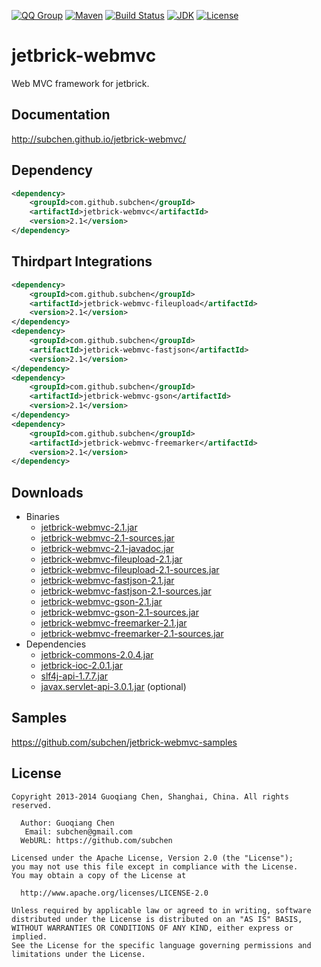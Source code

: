 [![QQ Group](http://img.shields.io/badge/QQ-310491655-blue.svg)](http://shang.qq.com/wpa/qunwpa?idkey=c81a8f922d2b00422761558c4c547a4c4af778edcb0a70c99aadf9e33d80cb11)
[![Maven](http://img.shields.io/badge/jetbrick--webmvc-v2.1-brightgreen.svg)](http://search.maven.org/#search%7Cga%7C1%7Ca%3A%22jetbrick-webmvc%22)
[![Build Status](https://travis-ci.org/subchen/jetbrick-webmvc.svg?branch=master)](https://travis-ci.org/subchen/jetbrick-webmvc)
[![JDK](http://img.shields.io/badge/JDK-v6.0+-yellow.svg)](http://www.oracle.com/technetwork/java/javase/downloads/index.html)
[![License](http://img.shields.io/badge/License-Apache_2-red.svg)](http://www.apache.org/licenses/LICENSE-2.0)


jetbrick-webmvc
==================

Web MVC framework for jetbrick.


Documentation
---------------------------

http://subchen.github.io/jetbrick-webmvc/


Dependency
---------------------------

```xml
<dependency>
    <groupId>com.github.subchen</groupId>
    <artifactId>jetbrick-webmvc</artifactId>
    <version>2.1</version>
</dependency>
```

Thirdpart Integrations
---------------------------

```xml
<dependency>
    <groupId>com.github.subchen</groupId>
    <artifactId>jetbrick-webmvc-fileupload</artifactId>
    <version>2.1</version>
</dependency>
<dependency>
    <groupId>com.github.subchen</groupId>
    <artifactId>jetbrick-webmvc-fastjson</artifactId>
    <version>2.1</version>
</dependency>
<dependency>
    <groupId>com.github.subchen</groupId>
    <artifactId>jetbrick-webmvc-gson</artifactId>
    <version>2.1</version>
</dependency>
<dependency>
    <groupId>com.github.subchen</groupId>
    <artifactId>jetbrick-webmvc-freemarker</artifactId>
    <version>2.1</version>
</dependency>
```

Downloads
---------------------------

* Binaries
    - [jetbrick-webmvc-2.1.jar][1]
    - [jetbrick-webmvc-2.1-sources.jar][2]
    - [jetbrick-webmvc-2.1-javadoc.jar][3]
    - [jetbrick-webmvc-fileupload-2.1.jar][11]
    - [jetbrick-webmvc-fileupload-2.1-sources.jar][12]
    - [jetbrick-webmvc-fastjson-2.1.jar][13]
    - [jetbrick-webmvc-fastjson-2.1-sources.jar][14]
    - [jetbrick-webmvc-gson-2.1.jar][15]
    - [jetbrick-webmvc-gson-2.1-sources.jar][16]
    - [jetbrick-webmvc-freemarker-2.1.jar][17]
    - [jetbrick-webmvc-freemarker-2.1-sources.jar][18]
* Dependencies
    - [jetbrick-commons-2.0.4.jar][21]
    - [jetbrick-ioc-2.0.1.jar][22]
    - [slf4j-api-1.7.7.jar][23]
    - [javax.servlet-api-3.0.1.jar][24] (optional)

[1]:  http://search.maven.org/remotecontent?filepath=com/github/subchen/jetbrick-webmvc/2.1/jetbrick-webmvc-2.1.jar
[2]:  http://search.maven.org/remotecontent?filepath=com/github/subchen/jetbrick-webmvc/2.1/jetbrick-webmvc-2.1-sources.jar
[3]:  http://search.maven.org/remotecontent?filepath=com/github/subchen/jetbrick-webmvc/2.1/jetbrick-webmvc-2.1-javadoc.jar
[11]: http://search.maven.org/remotecontent?filepath=com/github/subchen/jetbrick-webmvc-fileupload/2.1/jetbrick-webmvc-fileupload-2.1.jar
[12]: http://search.maven.org/remotecontent?filepath=com/github/subchen/jetbrick-webmvc-fileupload/2.1/jetbrick-webmvc-fileupload-2.1-sources.jar
[13]: http://search.maven.org/remotecontent?filepath=com/github/subchen/jetbrick-webmvc-fastjson/2.1/jetbrick-webmvc-fastjson-2.1.jar
[14]: http://search.maven.org/remotecontent?filepath=com/github/subchen/jetbrick-webmvc-fastjson/2.1/jetbrick-webmvc-fastjson-2.1-sources.jar
[15]: http://search.maven.org/remotecontent?filepath=com/github/subchen/jetbrick-webmvc-gson/2.1/jetbrick-webmvc-gson-2.1.jar
[16]: http://search.maven.org/remotecontent?filepath=com/github/subchen/jetbrick-webmvc-gson/2.1/jetbrick-webmvc-gson-2.1-sources.jar
[17]: http://search.maven.org/remotecontent?filepath=com/github/subchen/jetbrick-webmvc-freemarker/2.1/jetbrick-webmvc-freemarker-2.1.jar
[18]: http://search.maven.org/remotecontent?filepath=com/github/subchen/jetbrick-webmvc-freemarker/2.1/jetbrick-webmvc-freemarker-2.1-sources.jar
[21]: http://search.maven.org/remotecontent?filepath=com/github/subchen/jetbrick-commons/2.0.4/jetbrick-commons-2.0.4.jar
[22]: http://search.maven.org/remotecontent?filepath=com/github/subchen/jetbrick-ioc/2.0.1/jetbrick-ioc-2.0.1.jar
[23]: http://search.maven.org/remotecontent?filepath=org/slf4j/slf4j-api/1.7.7/slf4j-api-1.7.7.jar
[24]: http://search.maven.org/remotecontent?filepath=javax/servlet/javax.servlet-api/3.0.1/javax.servlet-api-3.0.1.jar


Samples
---------------------------

https://github.com/subchen/jetbrick-webmvc-samples


License
---------------------------

```
Copyright 2013-2014 Guoqiang Chen, Shanghai, China. All rights reserved.

  Author: Guoqiang Chen
   Email: subchen@gmail.com
  WebURL: https://github.com/subchen

Licensed under the Apache License, Version 2.0 (the "License");
you may not use this file except in compliance with the License.
You may obtain a copy of the License at

  http://www.apache.org/licenses/LICENSE-2.0

Unless required by applicable law or agreed to in writing, software
distributed under the License is distributed on an "AS IS" BASIS,
WITHOUT WARRANTIES OR CONDITIONS OF ANY KIND, either express or implied.
See the License for the specific language governing permissions and
limitations under the License.
```
